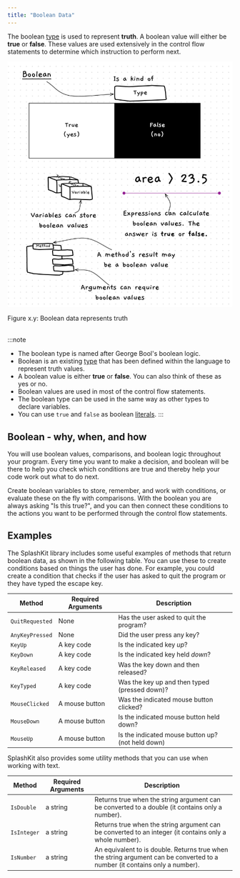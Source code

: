 ```yaml
---
title: "Boolean Data"
---
```


The boolean [type](../../../1-sequence-and-data/1-concepts/07-type) is used to represent **truth**. A boolean value will either be **true** or **false**. These values are used extensively in the control flow statements to determine which instruction to perform next.

<a id="FigureBooleanData"></a>

![Figure x.y: Boolean data represents truth](./images/boolean-data.png "Boolean data represents truth")
<div class="caption"><span class="caption-figure-nbr">Figure x.y: </span>Boolean data represents truth</div><br/>

:::note

- The boolean type is named after George Bool's boolean logic.
- Boolean is an existing [type](../../../1-sequence-and-data/1-concepts/07-type) that has been defined within the language to represent truth values.
- A boolean value is either **true** or **false**. You can also think of these as yes or no.
- Boolean values are used in most of the control flow statements.
- The boolean type can be used in the same way as other types to declare variables.
- You can use `true` and `false` as boolean [literals](../../../1-sequence-and-data/1-concepts/05-literal).
:::

## Boolean - why, when, and how

You will use boolean values, comparisons, and boolean logic throughout your program. Every time you want to make a decision, and boolean will be there to help you check which conditions are true and thereby help your code work out what to do next.

Create boolean variables to store, remember, and work with conditions, or evaluate these on the fly with comparisons. With the boolean you are always asking "Is this true?", and you can then connect these conditions to the actions you want to be performed through the control flow statements.

## Examples

The SplashKit library includes some useful examples of methods that return boolean data, as shown in the following table. You can use these to create conditions based on things the user has done. For example, you could create a condition that checks if the user has asked to quit the program or they have typed the escape key.

|**Method** | **Required Arguments** |**Description** |
|-----------|------------------------|----------------|
|`QuitRequested`| None | Has the user asked to quit the program? |
|`AnyKeyPressed`| None | Did the user press any key? |
|`KeyUp`| A key code | Is the indicated key *up*? |
|`KeyDown`| A key code | Is the indicated key held *down*? |
|`KeyReleased`| A key code | Was the key down and then released? |
|`KeyTyped`| A key code | Was the key up and then typed (pressed down)? |
|`MouseClicked`| A mouse button | Was the indicated mouse button clicked? |
|`MouseDown`| A mouse button | Is the indicated mouse button held down? |
|`MouseUp`| A mouse button | Is the indicated mouse button up? (not held down) |

SplashKit also provides some utility methods that you can use when working with text.

|**Method** | **Required Arguments** |**Description** |
|-----------|------------------------|----------------|
|`IsDouble`| a string | Returns true when the string argument can be converted to a double (it contains only a number). |
|`IsInteger`| a string | Returns true when the string argument can be converted to an integer (it contains only a whole number). |
|`IsNumber`| a string | An equivalent to is double. Returns true when the string argument can be converted to a number (it contains only a number). |
